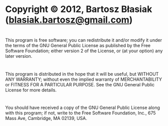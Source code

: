 #     Copyright © 2012, Bartosz Błasiak (blasiak.bartosz@gmail.com)
#  
This program is free software; you can redistribute it and/or modify it
under the terms of the GNU General Public License as published by the
Free Software Foundation; either version 2 of the License, or (at your
option) any later version.
#  
This program is distributed in the hope that it will be useful, but
WITHOUT ANY WARRANTY; without even the implied warranty of
MERCHANTABILITY or FITNESS FOR A PARTICULAR PURPOSE. See the GNU General
Public License for more details.
#  
You should have received a copy of the GNU General Public License along
with this program; if not, write to the Free Software Foundation, Inc.,
675 Mass Ave, Cambridge, MA 02139, USA.
